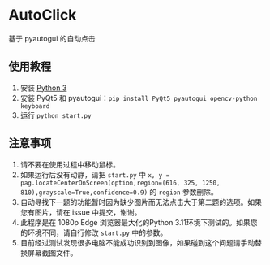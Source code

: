 # AutoClick

基于 pyautogui 的自动点击

## 使用教程

1. 安装 [Python 3](https://www.python.org/downloads/)
2. 安装 PyQt5 和 pyautogui：`pip install PyQt5 pyautogui opencv-python keyboard`
3. 运行 `python start.py`

## 注意事项


1. 请不要在使用过程中移动鼠标。
2. 如果运行后没有动静，请把 `start.py` 中 `x, y = pag.locateCenterOnScreen(option,region=(616, 325, 1250, 810),grayscale=True,confidence=0.9)` 的 `region` 参数删除。
3. 自动寻找下一题的功能暂时因为缺少图片而无法点击大于第二题的选项。如果您有图片，请在 issue 中提交，谢谢。
4. 此程序是在 1080p Edge 浏览器最大化的Python 3.11环境下测试的。如果您的环境不同，请自行修改 `start.py` 中的参数。
5. 目前经过测试发现很多电脑不能成功识别到图像，如果碰到这个问题请手动替换屏幕截图文件。
